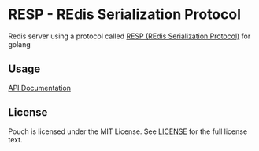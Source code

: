 # RESP - REdis Serialization Protocol

Redis server using a protocol called [RESP (REdis Serialization Protocol)](https://redis.io/topics/protocol) for golang

## Usage

[API Documentation](https://godoc.org/github.com/wzshiming/resp)

## License

Pouch is licensed under the MIT License. See [LICENSE](https://github.com/wzshiming/resp/blob/master/LICENSE) for the full license text.
